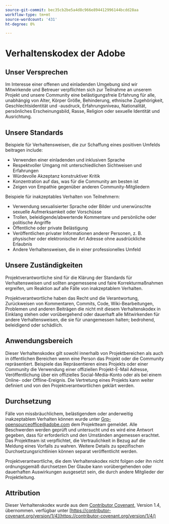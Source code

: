 ```yaml
---
source-git-commit: bec35cb2be5a4d8c966e894412996144bcdd28aa
workflow-type: tm+mt
source-wordcount: '431'
ht-degree: 0%

---
```

# Verhaltenskodex der Adobe

## Unser Versprechen

Im Interesse einer offenen und einladenden Umgebung sind wir
Mitwirkende und Betreuer verpflichten sich zur Teilnahme an unserem Projekt und
unsere Community eine belästigungsfreie Erfahrung für alle, unabhängig von Alter, Körper
Größe, Behinderung, ethnische Zugehörigkeit, Geschlechtsidentität und -ausdruck, Erfahrungsniveau,
Nationalität, persönliches Erscheinungsbild, Rasse, Religion oder sexuelle Identität und
Ausrichtung.

## Unsere Standards

Beispiele für Verhaltensweisen, die zur Schaffung eines positiven Umfelds beitragen
include:

* Verwenden einer einladenden und inklusiven Sprache
* Respektvoller Umgang mit unterschiedlichen Sichtweisen und Erfahrungen
* Würdevolle Akzeptanz konstruktiver Kritik
* Konzentration auf das, was für die Community am besten ist
* Zeigen von Empathie gegenüber anderen Community-Mitgliedern

Beispiele für inakzeptables Verhalten von Teilnehmern:

* Verwendung sexualisierter Sprache oder Bilder und unerwünschte sexuelle Aufmerksamkeit oder
Vorschüsse
* Trollen, beleidigende/abwertende Kommentare und persönliche oder politische Angriffe
* Öffentliche oder private Belästigung
* Veröffentlichen privater Informationen anderer Personen, z. B. physischer oder elektronischer Art
Adresse ohne ausdrückliche Erlaubnis
* Andere Verhaltensweisen, die in einer
professionelles Umfeld

## Unsere Zuständigkeiten

Projektverantwortliche sind für die Klärung der Standards für
Verhaltensweisen und sollten angemessene und faire Korrekturmaßnahmen ergreifen, um
Reaktion auf alle Fälle von inakzeptablem Verhalten.

Projektverantwortliche haben das Recht und die Verantwortung,
Zurückweisen von Kommentaren, Commits, Code, Wiki-Bearbeitungen, Problemen und anderen Beiträgen
die nicht mit diesem Verhaltenskodex in Einklang stehen oder vorübergehend oder
dauerhaft alle Mitwirkenden für andere Verhaltensweisen, die sie für unangemessen halten;
bedrohend, beleidigend oder schädlich.

## Anwendungsbereich

Dieser Verhaltenskodex gilt sowohl innerhalb von Projektbereichen als auch in öffentlichen Bereichen
wenn eine Person das Projekt oder die Community repräsentiert. Beispiele
das Repräsentieren eines Projekts oder einer Community die Verwendung einer offiziellen Projekt-E-Mail
Adresse, Veröffentlichung über ein offizielles Social-Media-Konto oder als
bei einem Online- oder Offline-Ereignis. Die Vertretung eines Projekts kann
weiter definiert und von den Projektverantwortlichen geklärt werden.

## Durchsetzung

Fälle von missbräuchlichem, belästigendem oder anderweitig inakzeptablem Verhalten können
wurde unter Grp-opensourceoffice@adobe.com dem Projektteam gemeldet. Alle
Beschwerden werden geprüft und untersucht und es wird eine Antwort gegeben, dass
für erforderlich und den Umständen angemessen erachtet. Das Projektteam ist
verpflichtet, die Vertraulichkeit in Bezug auf die Meldung eines Vorfalls zu wahren.
Weitere Details zu spezifischen Durchsetzungsrichtlinien können separat veröffentlicht werden.

Projektverantwortliche, die dem Verhaltenskodex nicht folgen oder ihn nicht ordnungsgemäß durchsetzen
Der Glaube kann vorübergehenden oder dauerhaften Auswirkungen ausgesetzt sein, die durch andere
Mitglieder der Projektleitung.

## Attribution

Dieser Verhaltenskodex wurde aus dem [Contributor Covenant](https://contributor-covenant.org), Version 1.4, übernommen.
verfügbar unter [https://contributor-covenant.org/version/1/4](https://contributor-covenant.org/version/1/4/)
